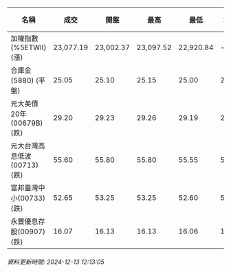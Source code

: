 | 名稱 | 成交 | 開盤 | 最高 | 最低 | 均價 | 成交金額(億) | 昨收 | 漲跌幅 | 漲跌 | 總量 | 昨量 | 振幅 |
| -------- | -------- | -------- | -------- |-------- | -------- | -------- |-------- |-------- |-------- | -------- | -------- |-------- |
|加權指數(%5ETWII) (漲)|23,077.19|23,002.37|23,097.52|22,920.84|-|2,494.70|23,046.80|0.13%|30.39|5,051,920|0|0.77%|
|合庫金(5880) (平盤)|25.05|25.10|25.15|25.00|25.05|0.799|25.05|0.00%|0.00|3,189|5,476|0.60%|
|元大美債20年(00679B) (跌)|29.20|29.23|29.26|29.19|29.22|12.62|29.41|0.71%|0.21|43,183|84,534|0.24%|
|元大台灣高息低波(00713) (跌)|55.60|55.80|55.80|55.55|55.64|5.89|55.80|0.36%|0.20|10,593|10,067|0.45%|
|富邦臺灣中小(00733) (跌)|52.65|53.25|53.25|52.60|52.79|0.627|53.10|0.85%|0.45|1,187|726|1.22%|
|永豐優息存股(00907) (跌)|16.07|16.13|16.13|16.06|16.08|0.251|16.13|0.37%|0.06|1,559|1,285|0.43%|
###### 資料更新時間: 2024-12-13 12:13:05